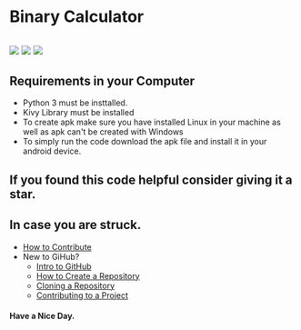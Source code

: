 # Binary Calculator
![](https://img.shields.io/twitter/follow/IamAbir82?color=Black&label=Abir%20Bhattacharya&logo=Twitter&logoColor=Blue&style=flat-square)
![](https://img.shields.io/github/forks/abirbhattacharya82/Binary-Calculator?color=green&label=Forks&logo=github&logoColor=white&style=plastic)
![](https://img.shields.io/github/stars/abirbhattacharya82/Binary-Calculator?color=green&label=Stars&logo=github&logoColor=white&style=plastic)
![]()
![]()
-------------------
## Requirements in your Computer
* Python 3 must be insttalled.
* Kivy Library must be installed
* To create apk make sure you have installed Linux in your machine as well as apk can't be created with Windows
* To simply run the code download the apk file and install it in your android device.
## If you found this code helpful consider giving it a  star.
## In case you are struck.
* [How to Contribute](how_to_contribute.md)
* New to GiHub?
  * [Intro to GitHub](https://www.youtube.com/watch?v=V4K6Dy9DWm8)
  * [How to Create a Repository](https://www.youtube.com/watch?v=VWzQSXCTLOM)
  * [Cloning a Repository](https://www.youtube.com/watch?v=L2_XikMM0nI)
  * [Contributing to a Project](https://www.youtube.com/watch?v=b-hGpPrVcus)
#### Have a Nice Day.
